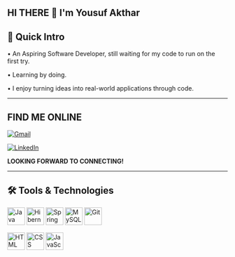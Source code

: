 ## HI THERE 👋 I'm Yousuf Akthar 

## 🚀 Quick Intro

• An Aspiring Software Developer, still waiting for my code to run on the first try.

• Learning by doing.  

• I enjoy turning ideas into real-world applications through code.

---

## FIND ME ONLINE

[![Gmail](https://img.shields.io/badge/Gmail-D14836?style=for-the-badge&logo=gmail&logoColor=white)](mailto:yousufakthar25@gmail.com)

[![LinkedIn](https://img.shields.io/badge/LinkedIn-0A66C2?style=for-the-badge&logo=linkedin&logoColor=white)](https://www.linkedin.com/in/yousufakthar)

**LOOKING FORWARD TO CONNECTING!**

---

## 🛠️ Tools & Technologies

<p align="left">
  <img src="https://cdn.jsdelivr.net/gh/devicons/devicon/icons/java/java-original.svg" height="40" alt="Java" />
  <img src="https://upload.wikimedia.org/wikipedia/commons/2/22/Hibernate_logo_a.png" height="40" alt="Hibernate" />
  <img src="https://cdn.jsdelivr.net/gh/devicons/devicon/icons/spring/spring-original.svg" height="40" alt="Spring Boot" />
  <img src="https://cdn.jsdelivr.net/gh/devicons/devicon/icons/mysql/mysql-original.svg" height="40" alt="MySQL" />
  <img src="https://cdn.jsdelivr.net/gh/devicons/devicon/icons/git/git-original.svg" height="40" alt="Git" />
<p align="left">
  <img src="https://cdn.jsdelivr.net/gh/devicons/devicon/icons/html5/html5-original.svg" height="40" alt="HTML" />
  <img src="https://cdn.jsdelivr.net/gh/devicons/devicon/icons/css3/css3-original.svg" height="40" alt="CSS" />
  <img src="https://cdn.jsdelivr.net/gh/devicons/devicon/icons/javascript/javascript-original.svg" height="40" alt="JavaScript" />
</p>

</p>

